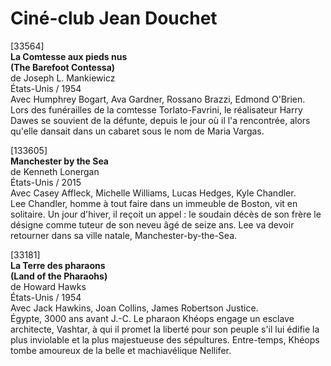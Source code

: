 # Ciné-club Jean Douchet

[33564]  
**La Comtesse aux pieds nus**  
**(The Barefoot Contessa)**  
de Joseph L. Mankiewicz  
États-Unis / 1954  
Avec Humphrey Bogart, Ava Gardner, Rossano Brazzi, Edmond O'Brien.  
Lors des funérailles de la comtesse Torlato-Favrini, le réalisateur Harry Dawes se souvient de la défunte, depuis le jour où il l'a rencontrée, alors qu'elle dansait dans un cabaret sous le nom de Maria Vargas.

[133605]  
**Manchester by the Sea**  
de Kenneth Lonergan  
États-Unis / 2015  
Avec Casey Affleck, Michelle Williams, Lucas Hedges, Kyle Chandler.  
Lee Chandler, homme à tout faire dans un immeuble de Boston, vit en solitaire. Un jour d'hiver, il reçoit un appel : le soudain décès de son frère le désigne comme tuteur de son neveu âgé de seize ans. Lee va devoir retourner dans sa ville natale, Manchester-by-the-Sea.

[33181]  
**La Terre des pharaons**  
**(Land of the Pharaohs)**  
de Howard Hawks  
États-Unis / 1954  
Avec Jack Hawkins, Joan Collins, James Robertson Justice.  
Égypte, 3000 ans avant J.-C. Le pharaon Khéops engage un esclave architecte, Vashtar, à qui il promet la liberté pour son peuple s'il lui édifie la plus inviolable et la plus majestueuse des sépultures. Entre-temps, Khéops tombe amoureux de la belle et machiavélique Nellifer.

